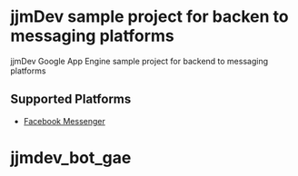 # jjmDev sample project for backen to messaging platforms
jjmDev Google App Engine sample project for backend to messaging platforms

## Supported Platforms
- [Facebook Messenger](https://developers.facebook.com/docs/messenger-platform)
# jjmdev_bot_gae
